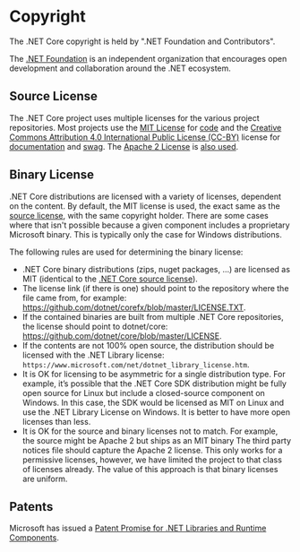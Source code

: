 Copyright
=========

The .NET Core copyright is held by ".NET Foundation and Contributors". 

The [.NET Foundation](http://www.dotnetfoundation.org/) is an independent organization that encourages open development and collaboration around the .NET ecosystem.

Source License
--------------

The .NET Core project uses multiple licenses for the various project repositories.  Most projects use the [MIT License](https://opensource.org/licenses/MIT) for [code](https://github.com/dotnet/coreclr/) and the [Creative Commons Attribution 4.0 International Public License (CC-BY)](https://creativecommons.org/licenses/by/4.0/) license for [documentation](https://github.com/dotnet/docs/) and [swag](https://github.com/dotnet/swag). The  [Apache 2 License](https://opensource.org/licenses/Apache-2.0) is [also used](https://github.com/dotnet/roslyn/). 

Binary License
--------------

.NET Core distributions are licensed with a variety of licenses, dependent on the content. By default, the MIT license is used, the exact same as the [source license](https://github.com/dotnet/core/blob/master/LICENSE.TXT), with the same copyright holder. There are some cases where that isn't possible because a given component includes a proprietary Microsoft binary. This is typically only the case for Windows distributions.

The following rules are used for determining the binary license:

- .NET Core binary distributions (zips, nuget packages, …) are licensed as MIT (identical to the [.NET Core source license](https://github.com/dotnet/core/blob/master/LICENSE.TXT)).
- The license link (if there is one) should point to the repository where the file came from, for example: https://github.com/dotnet/corefx/blob/master/LICENSE.TXT.
- If the contained binaries are built from multiple .NET Core repositories, the license should point to dotnet/core: https://github.com/dotnet/core/blob/master/LICENSE.
- If the contents are not 100% open source, the distribution should be licensed with the .NET Library license: `https://www.microsoft.com/net/dotnet_library_license.htm`.
- It is OK for licensing to be asymmetric for a single distribution type. For example, it’s possible that the .NET Core SDK distribution might be fully open source for Linux but include a closed-source component on Windows. In this case, the SDK would be licensed as MIT on Linux and use the .NET Library License on Windows. It is better to have more open licenses than less.
- It is OK for the source and binary licenses not to match. For example, the source might be Apache 2 but ships as an MIT binary  The third party notices file should capture the Apache 2 license. This only works for a permissive licenses, however, we have limited the project to that class of licenses already. The value of this approach is that binary licenses are uniform.

Patents
-------

Microsoft has issued a [Patent Promise for .NET Libraries and Runtime Components](https://github.com/dotnet/coreclr/blob/master/PATENTS.TXT).

